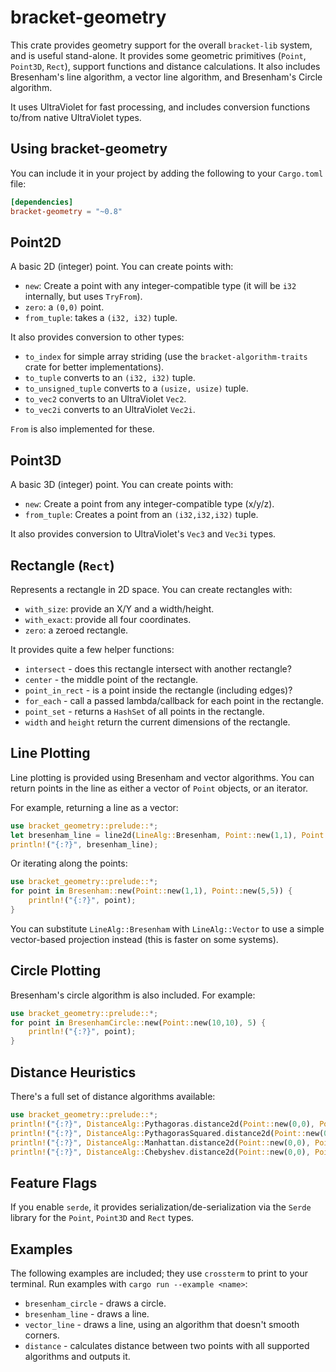 # bracket-geometry

This crate provides geometry support for the overall `bracket-lib` system, and is useful stand-alone. It provides some geometric primitives (`Point`, `Point3D`, `Rect`), support functions and distance calculations. It also includes Bresenham's line algorithm, a vector line algorithm, and Bresenham's Circle algorithm.

It uses UltraViolet for fast processing, and includes conversion functions to/from native UltraViolet types.

## Using bracket-geometry

You can include it in your project by adding the following to your `Cargo.toml` file:

```toml
[dependencies]
bracket-geometry = "~0.8"
```

## Point2D

A basic 2D (integer) point. You can create points with:

* `new`: Create a point with any integer-compatible type (it will be `i32` internally, but uses `TryFrom`).
* `zero`: a `(0,0)` point.
* `from_tuple`: takes a `(i32, i32)` tuple.

It also provides conversion to other types:

* `to_index` for simple array striding (use the `bracket-algorithm-traits` crate for better implementations).
* `to_tuple` converts to an `(i32, i32)` tuple.
* `to_unsigned_tuple` converts to a `(usize, usize)` tuple.
* `to_vec2` converts to an UltraViolet `Vec2`.
* `to_vec2i` converts to an UltraViolet `Vec2i`.

`From` is also implemented for these.

## Point3D

A basic 3D (integer) point. You can create points with:

* `new`: Create a point from any integer-compatible type (x/y/z).
* `from_tuple`: Creates a point from an `(i32,i32,i32)` tuple.

It also provides conversion to UltraViolet's `Vec3` and `Vec3i` types.

## Rectangle (`Rect`)

Represents a rectangle in 2D space. You can create rectangles with:

* `with_size`: provide an X/Y and a width/height.
* `with_exact`: provide all four coordinates.
* `zero`: a zeroed rectangle.

It provides quite a few helper functions:

* `intersect` - does this rectangle intersect with another rectangle?
* `center` - the middle point of the rectangle.
* `point_in_rect` - is a point inside the rectangle (including edges)?
* `for_each` - call a passed lambda/callback for each point in the rectangle.
* `point_set` - returns a `HashSet` of all points in the rectangle.
* `width` and `height` return the current dimensions of the rectangle.

## Line Plotting

Line plotting is provided using Bresenham and vector algorithms. You can return points in the line as either a vector of `Point` objects, or an iterator.

For example, returning a line as a vector:

```rust
use bracket_geometry::prelude::*;
let bresenham_line = line2d(LineAlg::Bresenham, Point::new(1,1), Point::new(5,5));
println!("{:?}", bresenham_line);
```

Or iterating along the points:

```rust
use bracket_geometry::prelude::*;
for point in Bresenham::new(Point::new(1,1), Point::new(5,5)) {
    println!("{:?}", point);
}
```

You can substitute `LineAlg::Bresenham` with `LineAlg::Vector` to use a simple vector-based projection instead (this is faster on some systems).

## Circle Plotting

Bresenham's circle algorithm is also included. For example:

```rust
use bracket_geometry::prelude::*;
for point in BresenhamCircle::new(Point::new(10,10), 5) {
    println!("{:?}", point);
}
```

## Distance Heuristics

There's a full set of distance algorithms available:

```rust
use bracket_geometry::prelude::*;
println!("{:?}", DistanceAlg::Pythagoras.distance2d(Point::new(0,0), Point::new(5,5)));
println!("{:?}", DistanceAlg::PythagorasSquared.distance2d(Point::new(0,0), Point::new(5,5)));
println!("{:?}", DistanceAlg::Manhattan.distance2d(Point::new(0,0), Point::new(5,5)));
println!("{:?}", DistanceAlg::Chebyshev.distance2d(Point::new(0,0), Point::new(5,5)));
```

## Feature Flags

If you enable `serde`, it provides serialization/de-serialization via the `Serde` library for the `Point`, `Point3D` and `Rect` types.

## Examples

The following examples are included; they use `crossterm` to print to your terminal. Run examples with `cargo run --example <name>`:

* `bresenham_circle` - draws a circle.
* `bresenham_line` - draws a line.
* `vector_line` - draws a line, using an algorithm that doesn't smooth corners.
* `distance` - calculates distance between two points with all supported algorithms and outputs it.
